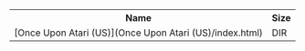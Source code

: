 <table>
<tr><th>Name</th><th>Size</th></tr>
<tr><td>
[Once Upon Atari (US)](Once Upon Atari (US)/index.html)
</td><td>DIR</td></tr>
</table>
